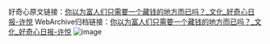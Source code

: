 好奇心原文链接：[你以为富人们只需要一个藏钱的地方而已吗？_文化_好奇心日报-许悦](https://www.qdaily.com/articles/240.html)
WebArchive归档链接：[你以为富人们只需要一个藏钱的地方而已吗？_文化_好奇心日报-许悦](http://web.archive.org/web/20170915175231/http://www.qdaily.com/articles/240.html)
![image](http://ww3.sinaimg.cn/large/007d5XDply1g3v3y2syx6j30u03yv1ky)
